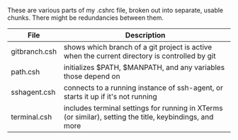 These are various parts of my .cshrc file, broken out into separate, usable chunks.  There might be redundancies between them.

| File          | Description |
| ------------- | ------------|
| gitbranch.csh | shows which branch of a git project is active when the current directory is controlled by git|
| path.csh | initializes $PATH, $MANPATH, and any variables those depend on|
| sshagent.csh | connects to a running instance of ssh-agent, or starts it up if it's not running|
| terminal.csh | includes terminal settings for running in XTerms (or similar), setting the title, keybindings, and more|
